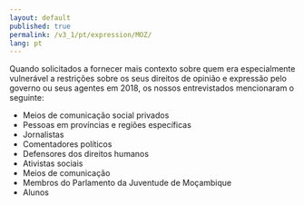 ```yaml
---
layout: default
published: true
permalink: /v3_1/pt/expression/MOZ/
lang: pt
---
```


Quando solicitados a fornecer mais contexto sobre quem era especialmente vulnerável a restrições sobre os seus direitos de opinião e expressão pelo governo ou seus agentes em 2018, os nossos entrevistados mencionaram o seguinte:
-	Meios de comunicação social privados
-	Pessoas em províncias e regiões específicas
-	Jornalistas
-	Comentadores políticos
-	Defensores dos direitos humanos
-	Ativistas sociais
-	Meios de comunicação
-	Membros do Parlamento da Juventude de Moçambique
-	Alunos

